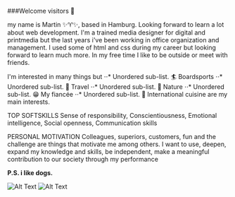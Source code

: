 ###Welcome visitors 🖖

my name is Martin ✨♈️✨, based in Hamburg. Looking forward to learn a lot about web development. I'm a trained media designer for digital and printmedia but the last years i've been working in office organization and management. 
I used some of html and css during my career but looking forward to learn much more. In my free time I like to be outside or meet with friends. 

I'm interested in many things but
⋅⋅* Unordered sub-list. 🏄 Boardsports
⋅⋅* Unordered sub-list.  🚐 Travel
⋅⋅* Unordered sub-list.  🐠 Nature 
⋅⋅* Unordered sub-list.  😁 My fiancée 
⋅⋅* Unordered sub-list.  🌮 International cuisine 
are my main interests.

TOP SOFTSKILLS
Sense of responsibility, Conscientiousness, Emotional intelligence, Social openness, Communication skills

PERSONAL MOTIVATION
Colleagues, superiors, customers, fun and the challenge are things that motivate me among others. I want to use, deepen, expand my knowledge and skills, be independent, make a meaningful contribution to our society through my performance

__P.S. i like dogs.__

![Alt Text](https://tenor.com/de/view/dog-stare-gif-24786132)
![Alt Text](https://tenor.com/de/view/bellebows-tiktok-dog-funny-silly-gif-26293491)
